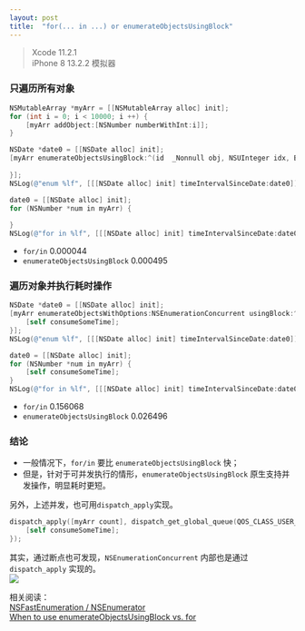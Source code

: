 ```yaml
---
layout: post
title:  "for(... in ...) or enumerateObjectsUsingBlock"
---
```


> Xcode 11.2.1   
> iPhone 8 13.2.2 模拟器

### 只遍历所有对象

```Objective-C
NSMutableArray *myArr = [[NSMutableArray alloc] init];
for (int i = 0; i < 10000; i ++) {
    [myArr addObject:[NSNumber numberWithInt:i]];
}

NSDate *date0 = [[NSDate alloc] init];
[myArr enumerateObjectsUsingBlock:^(id  _Nonnull obj, NSUInteger idx, BOOL * _Nonnull stop) {
    
}];
NSLog(@"enum %lf", [[[NSDate alloc] init] timeIntervalSinceDate:date0]);

date0 = [[NSDate alloc] init];
for (NSNumber *num in myArr) {
    
}
NSLog(@"for in %lf", [[[NSDate alloc] init] timeIntervalSinceDate:date0]);

```

- `for/in` 0.000044
- `enumerateObjectsUsingBlock` 0.000495

### 遍历对象并执行耗时操作

```Objective-C
NSDate *date0 = [[NSDate alloc] init];
[myArr enumerateObjectsWithOptions:NSEnumerationConcurrent usingBlock:^(id  _Nonnull obj, NSUInteger idx, BOOL * _Nonnull stop) {
    [self consumeSomeTime];
}];
NSLog(@"enum %lf", [[[NSDate alloc] init] timeIntervalSinceDate:date0]);

date0 = [[NSDate alloc] init];
for (NSNumber *num in myArr) {
    [self consumeSomeTime];
}
NSLog(@"for in %lf", [[[NSDate alloc] init] timeIntervalSinceDate:date0]);
```

- `for/in` 0.156068
- `enumerateObjectsUsingBlock` 0.026496

### 结论

- 一般情况下，`for/in` 要比 `enumerateObjectsUsingBlock` 快；
- 但是，针对于可并发执行的情形，`enumerateObjectsUsingBlock` 原生支持并发操作，明显耗时更短。

另外，上述并发，也可用`dispatch_apply`实现。

```Objective-C
dispatch_apply([myArr count], dispatch_get_global_queue(QOS_CLASS_USER_INTERACTIVE, 0), ^(size_t index) {
    [self consumeSomeTime];
});
```

其实，通过断点也可发现，`NSEnumerationConcurrent` 内部也是通过 `dispatch_apply` 实现的。   
![]({{site.url}}/assets/20191216.png)

相关阅读：  
[NSFast​Enumeration / NSEnumerator](https://nshipster.com/enumerators/)    
[When to use enumerateObjectsUsingBlock vs. for](https://stackoverflow.com/questions/4486622/when-to-use-enumerateobjectsusingblock-vs-for) 
